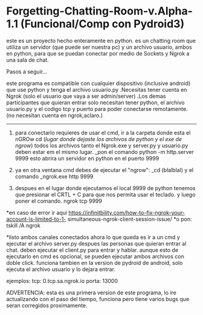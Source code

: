 # Forgetting-Chatting-Room-v.Alpha-1.1 (Funcional/Comp con Pydroid3)

este es un proyecto hecho enteramente en python. es un chatting room que utiliza un servidor (que puede ser nuestra pc) y un archivo usuario, ambos en python, 
para que se puedan conectar por medio de Sockets y Ngrok a una sala de chat.

Pasos a seguir...

este programa es compatible con cualquier dispositivo (inclusive android) que 
use python y tenga el archivo usuario.py
.Necesitas tener cuenta en Ngrok (solo el usuario que vaya a ser admin/server)
.Los demas participantes que quieran entrar solo necesitan tener python,
el archivo usuario.py y el codigo tcp y puerto para poder conectarse 
remotamente. (no necesitan cuenta en ngrok,aclaro.)

---------------------------------------------------------------------------
1. para conectarlo requieres de usar el cmd, ir a la carpeta donde esta el
nGROw 
cd (*lugar donde dejaste los archivos de python y el exe de ngrow*)
todos los archivos tanto el Ngrok.exe y server.py y usuario.py deben estar em
el mismo lugar.
_pon el comando 
python -m http.server 9999
esto abrira un servidor en python en el puerto 9999

2. ya en otra ventana cmd debes de ejecutar el "ngrow":
_cd (blalblal)
y el comando
_ngrok.exe http 9999

3. despues en el lugar donde ejecutamos el local 9999 de python
tenemos que presionar el CRTL + C para que nos permita usar el teclado.
y luego poner el comando.
ngrok tcp 9999

*en caso de error ir aqui
https://infinitbility.com/how-to-fix-ngrok-your-account-is-limited-to-1-
simultaneous-ngrok-client-session-issue/
*o pon: tskill /A ngrok

*listo ambos canales conectados
ahora lo que queda es ir a un cmd y ejecutar el archivo server.py
despues las personas que quieran entrar al chat.
deben ejecutar el client.py para entrar y hablar.
aunque esto de ejecutarlo en cmd es opcional, se pueden ejecutar ambos archivos
con doble click.
funciona tambien en la version de pydroid de android, solo ejecuta el archivo
usuario y lo dejara entrar. 

ejemplos:
tcp: 0.tcp.sa.ngrok.io
porta: 13000

ADVERTENCIA: esta es una primera version de este programa, lo ire actualizando con el paso del tiempo, funciona pero tiene varios bugs que seran corregidos 
proximamente.
